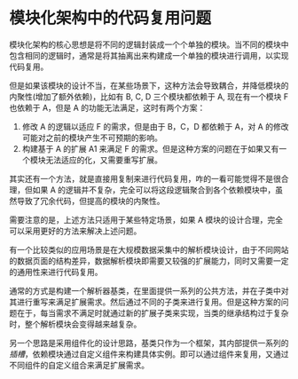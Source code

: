 # 模块化架构中的代码复用问题

模块化架构的核心思想是将不同的逻辑封装成一个个单独的模块。当不同的模块中包含相同的逻辑时，通常是将其抽离出来构建成一个单独的模块进行调用，以实现代码复用。

但是如果该模块的设计不当，在某些场景下，这种方法会导致耦合，并降低模块的内聚性(增加了额外依赖)，比如有 B, C, D 三个模块都依赖于 A, 现在有一个模块 F 也依赖于 A，但是 A 的功能无法满足，这时有两个方案：

1. 修改 A 的逻辑以适应 F 的需求，但是由于 B，C，D 都依赖于 A，对 A 的修改可能对之前的模块产生不可预期的影响。
2. 构建基于 A 的扩展 A1 来满足 F 的需求。但是这种方案的问题在于如果又有一个模块无法适应的化，又需要重写扩展。

其实还有一个方法，就是直接用复制来进行代码复用，咋的一看可能觉得不是很合理，但如果 A 的逻辑并不复杂，完全可以将这段逻辑聚合到各个依赖模块中，虽然导致了冗余代码，但提高的模块的内聚性。

需要注意的是，上述方法只适用于某些特定场景，如果 A 模块的设计合理，完全可以采用更好的方法来解决上述问题。

有一个比较类似的应用场景是在大规模数据采集中的解析模块设计，由于不同网站的数据页面的结构差异，数据解析模块即需要又较强的扩展能力，同时又需要一定的通用性来进行代码复用。

通常的方式是构建一个解析器基类，在里面提供一系列的公共方法，并在子类中对其进行重写来满足扩展需求。然后通过不同的子类来进行复用。但是这种方案的问题在于，每当需求不满足时就通过新的扩展子类来实现，当类的继承结构过于复杂时，整个解析模块会变得越来越复杂。

另一个思路是采用组件化的设计思路，基类只作为一个框架，其内部提供一系列的 *插槽*，依赖模块通过自定义组件来构建具体实例。即可以通过组件来复用，又通过不同组件的自定义组合来满足扩展需求。